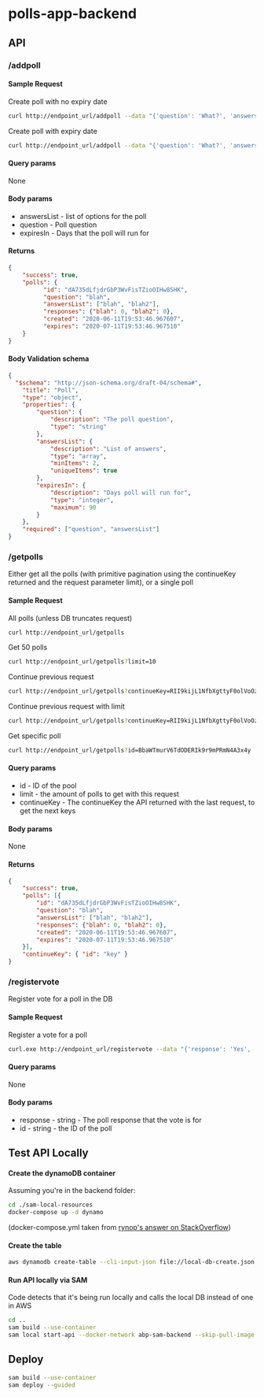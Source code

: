 # polls-app-backend
## API 
### /addpoll 

#### Sample Request
Create poll with no expiry date
```bash
curl http://endpoint_url/addpoll --data "{'question': 'What?', 'answersList': ['Yes', 'No']}" -H 'Content-Type: application/json'
```
Create poll with expiry date
```bash
curl http://endpoint_url/addpoll --data "{'question': 'What?', 'answersList': ['Yes', 'No'], 'expiresIn': 30}" -H 'Content-Type: application/json'
```
#### Query params
None

#### Body params
* answersList - list of options for the poll
* question - Poll question
* expiresIn - Days that the poll will run for

#### Returns
```json
{
    "success": true, 
    "polls": {
          "id": "dA735dLfjdrGbP3WvFisTZioOIHw8SHK", 
          "question": "blah", 
          "answersList": ["blah", "blah2"],
          "responses": {"blah": 0, "blah2": 0}, 
          "created": "2020-06-11T19:53:46.967607", 
          "expires": "2020-07-11T19:53:46.967510"
    }
}
```
#### Body Validation schema
```json
{
  "$schema": "http://json-schema.org/draft-04/schema#",
    "title": "Poll",
    "type": "object",
    "properties": {
        "question": {
            "description": "The poll question",
            "type": "string"
        },
        "answersList": {
            "description": "List of answers",
            "type": "array",
            "minItems": 2,
            "uniqueItems": true
        },
        "expiresIn": {
            "description": "Days poll will run for",
            "type": "integer",
            "maximum": 90
        }
    },
    "required": ["question", "answersList"]
}
```


### /getpolls
Either get all the polls (with primitive pagination using the continueKey returned and the request parameter limit), or a
single poll
#### Sample Request
All polls (unless DB truncates request)
```bash
curl http://endpoint_url/getpolls
```
Get 50 polls
```bash
curl http://endpoint_url/getpolls?limit=10
```
Continue previous request
```bash
curl http://endpoint_url/getpolls?continueKey=RII9kijL1NfbXgttyF0olVoOzBjFSHDR
```
Continue previous request with limit
```bash
curl http://endpoint_url/getpolls?continueKey=RII9kijL1NfbXgttyF0olVoOzBjFSHDR&limit=10
```
Get specific poll
```bash
curl http://endpoint_url/getpolls?id=BbaWTmurV6TdODERIk9r9mPRmN4A3x4y
```
#### Query params
* id - ID of the pool
* limit - the amount of polls to get with this request
* continueKey - The continueKey the API returned with the last request, to get the next keys

#### Body params
None

#### Returns
```json
{
    "success": true,
    "polls": [{
        "id": "dA735dLfjdrGbP3WvFisTZioOIHw8SHK", 
        "question": "blah", 
        "answersList": ["blah", "blah2"],
        "responses": {"blah": 0, "blah2": 0}, 
        "created": "2020-06-11T19:53:46.967607", 
        "expires": "2020-07-11T19:53:46.967510"
    }],
    "continueKey": { "id": "key" }
}
```

### /registervote
Register vote for a poll in the DB
#### Sample Request 
Register a vote for a poll
```bash
curl.exe http://endpoint_url/registervote --data "{'response': 'Yes', 'id': 'T5dXfl8SyRGvNju56zB5ErhINnLKBQqh'}"
```

#### Query params
None

#### Body params
* response - string - The poll response that the vote is for
* id - string - the ID of the poll

## Test API Locally
#### Create the dynamoDB container
Assuming you're in the backend folder:
```bash
cd ./sam-local-resources
docker-compose up -d dynamo
```
(docker-compose.yml taken from [rynop's answer on StackOverflow](https://stackoverflow.com/questions/48926260/connecting-aws-sam-local-with-dynamodb-in-docker))

#### Create the table 
```bash
aws dynamodb create-table --cli-input-json file://local-db-create.json --endpoint-url http://localhost:8000
```
#### Run API locally via SAM
Code detects that it's being run locally and calls the local DB instead of one in AWS
```bash
cd ..
sam build --use-container
sam local start-api --docker-network abp-sam-backend --skip-pull-image --profile default --parameter-overrides 'ParameterKey=StageName,ParameterValue=local'
```

## Deploy
```bash
sam build --use-container
sam deploy --guided
```